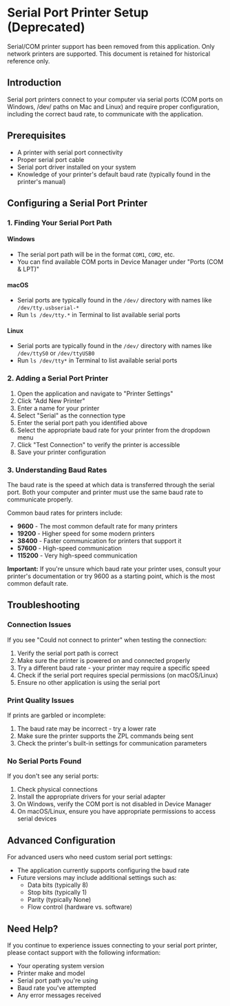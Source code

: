 # Serial Port Printer Setup (Deprecated)

Serial/COM printer support has been removed from this application. Only network printers are supported. This document is retained for historical reference only.

## Introduction

Serial port printers connect to your computer via serial ports (COM ports on Windows, /dev/ paths on Mac and Linux) and require proper configuration, including the correct baud rate, to communicate with the application.

## Prerequisites

- A printer with serial port connectivity
- Proper serial port cable
- Serial port driver installed on your system
- Knowledge of your printer's default baud rate (typically found in the printer's manual)

## Configuring a Serial Port Printer

### 1. Finding Your Serial Port Path

#### Windows
- The serial port path will be in the format `COM1`, `COM2`, etc.
- You can find available COM ports in Device Manager under "Ports (COM & LPT)"

#### macOS
- Serial ports are typically found in the `/dev/` directory with names like `/dev/tty.usbserial-*`
- Run `ls /dev/tty.*` in Terminal to list available serial ports

#### Linux
- Serial ports are typically found in the `/dev/` directory with names like `/dev/ttyS0` or `/dev/ttyUSB0`
- Run `ls /dev/tty*` in Terminal to list available serial ports

### 2. Adding a Serial Port Printer

1. Open the application and navigate to "Printer Settings"
2. Click "Add New Printer"
3. Enter a name for your printer
4. Select "Serial" as the connection type
5. Enter the serial port path you identified above
6. Select the appropriate baud rate for your printer from the dropdown menu
7. Click "Test Connection" to verify the printer is accessible
8. Save your printer configuration

### 3. Understanding Baud Rates

The baud rate is the speed at which data is transferred through the serial port. Both your computer and printer must use the same baud rate to communicate properly.

Common baud rates for printers include:

- **9600** - The most common default rate for many printers
- **19200** - Higher speed for some modern printers
- **38400** - Faster communication for printers that support it
- **57600** - High-speed communication
- **115200** - Very high-speed communication

**Important:** If you're unsure which baud rate your printer uses, consult your printer's documentation or try 9600 as a starting point, which is the most common default rate.

## Troubleshooting

### Connection Issues

If you see "Could not connect to printer" when testing the connection:

1. Verify the serial port path is correct
2. Make sure the printer is powered on and connected properly
3. Try a different baud rate - your printer may require a specific speed
4. Check if the serial port requires special permissions (on macOS/Linux)
5. Ensure no other application is using the serial port

### Print Quality Issues

If prints are garbled or incomplete:

1. The baud rate may be incorrect - try a lower rate
2. Make sure the printer supports the ZPL commands being sent
3. Check the printer's built-in settings for communication parameters

### No Serial Ports Found

If you don't see any serial ports:

1. Check physical connections
2. Install the appropriate drivers for your serial adapter
3. On Windows, verify the COM port is not disabled in Device Manager
4. On macOS/Linux, ensure you have appropriate permissions to access serial devices

## Advanced Configuration

For advanced users who need custom serial port settings:

- The application currently supports configuring the baud rate
- Future versions may include additional settings such as:
  - Data bits (typically 8)
  - Stop bits (typically 1)
  - Parity (typically None)
  - Flow control (hardware vs. software)

## Need Help?

If you continue to experience issues connecting to your serial port printer, please contact support with the following information:

- Your operating system version
- Printer make and model
- Serial port path you're using
- Baud rate you've attempted
- Any error messages received
